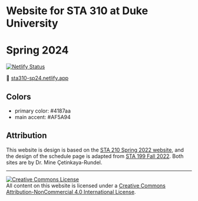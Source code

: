 # Website for STA 310 at Duke University

# Spring 2024

[![Netlify Status](https://api.netlify.com/api/v1/badges/bebb2437-53bf-4f05-a2f3-424f965f62e2/deploy-status)](https://app.netlify.com/sites/sta210-fa23/deploys)

:link: [sta310-sp24.netlify.app](https://sta310-sp24.netlify.app)

## Colors

-   primary color: #4187aa
-   main accent: #AF5A94

## Attribution

This website is design is based on the [STA 210 Spring 2022 website](https://sta210-s22.github.io/website/), and the design of the schedule page is adapted from [STA 199 Fall 2022](https://sta199-f22-1.github.io/). Both sites are by Dr. Mine Çetinkaya-Rundel.

<hr>

<a rel="license" href="http://creativecommons.org/licenses/by-nc/4.0/"><img src="https://i.creativecommons.org/l/by-nc/4.0/88x31.png" alt="Creative Commons License" style="border-width:0"/></a><br />All content on this website is licensed under a <a rel="license" href="http://creativecommons.org/licenses/by-nc/4.0/">Creative Commons Attribution-NonCommercial 4.0 International License</a>.
